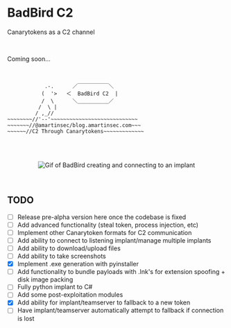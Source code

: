 # BadBird C2
Canarytokens as a C2 channel

<br>

Coming soon...

<br>

                .-.      ／￣￣￣￣￣￣＼
               (  '>   ＜  BadBird C2  |
               /  \      ＼＿＿＿＿＿＿／
              /  \ |         
             / ,_//
    ~~~~~~~~//'--'~~~~~~~~~~~~~~~~~~~~~~~~~~~~
    ~~~~~~~//@amartinsec/blog.amartinsec.com~~~
    ~~~~~~//C2 Through Canarytokens~~~~~~~~~~~~~


<br>
<br>
<p align="center">
  <img src="https://github.com/amartinsec/BadBird/raw/main/Media/badbirdCreateImplant.gif" alt="Gif of BadBird creating and connecting to an implant"/>
</p>


<br>

## TODO

- [ ] Release pre-alpha version here once the codebase is fixed
- [ ] Add advanced functionality (steal token, process injection, etc)
- [ ] Implement other Canarytoken formats for C2 communication
- [ ] Add ability to connect to listening implant/manage multiple implants
- [ ] Add ability to download/upload files
- [ ] Add ability to take screenshots
- [X] Implement .exe generation with pyinstaller
- [ ] Add functionality to bundle payloads with .lnk's for extension spoofing + disk image packing
- [ ] Fully python implant to C#
- [ ] Add some post-exploitation modules
- [X] Add ability for implant/teamserver to fallback to a new token
- [ ] Have implant/teamserver automatically attempt to fallback if connection is lost
